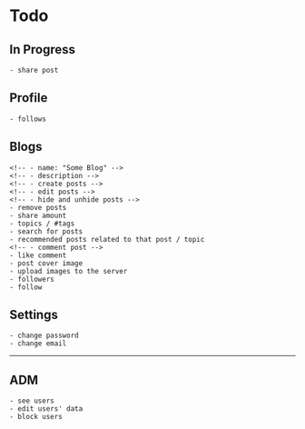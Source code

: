 # Todo

## In Progress

    - share post

## Profile

    - follows

## Blogs

    <!-- - name: "Some Blog" -->
    <!-- - description -->
    <!-- - create posts -->
    <!-- - edit posts -->
    <!-- - hide and unhide posts -->
    - remove posts
    - share amount
    - topics / #tags
    - search for posts
    - recommended posts related to that post / topic
    <!-- - comment post -->
    - like comment
    - post cover image
    - upload images to the server
    - followers
    - follow

## Settings

    - change password
    - change email

---

## ADM

    - see users
    - edit users' data
    - block users
